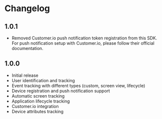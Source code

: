 # Changelog

## 1.0.1

* Removed Customer.io push notification token registration from this SDK. For push notification setup with Customer.io, please follow their official documentation.

## 1.0.0

* Initial release
* User identification and tracking
* Event tracking with different types (custom, screen view, lifecycle)
* Device registration and push notification support
* Automatic screen tracking
* Application lifecycle tracking
* Customer.io integration
* Device attributes tracking
